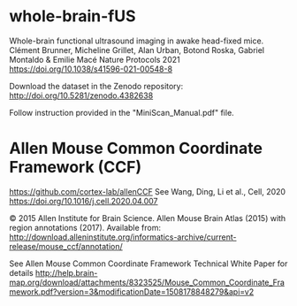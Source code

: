 # whole-brain-fUS
Whole-brain functional ultrasound imaging in awake head-fixed mice.
Clément Brunner, Micheline Grillet, Alan Urban, Botond Roska, Gabriel Montaldo & Emilie Macé
Nature Protocols 2021 
https://doi.org/10.1038/s41596-021-00548-8


Download the dataset in the Zenodo repository: ​http://doi.org/10.5281/zenodo.4382638

Follow instruction provided in the "MiniScan_Manual.pdf" file.


# Allen Mouse Common Coordinate Framework (CCF)
https://github.com/cortex-lab/allenCCF
See Wang, Ding, Li et al., Cell, 2020 https://doi.org/10.1016/j.cell.2020.04.007

© 2015 Allen Institute for Brain Science. Allen Mouse Brain Atlas (2015) with region annotations (2017). Available from: http://download.alleninstitute.org/informatics-archive/current-release/mouse_ccf/annotation/

See Allen Mouse Common Coordinate Framework Technical White Paper for details http://help.brain-map.org/download/attachments/8323525/Mouse_Common_Coordinate_Framework.pdf?version=3&modificationDate=1508178848279&api=v2
